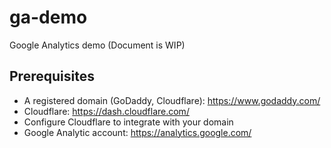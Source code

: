 # ga-demo
Google Analytics demo (Document is WIP)

## Prerequisites
- A registered domain (GoDaddy, Cloudflare): https://www.godaddy.com/
- Cloudflare: https://dash.cloudflare.com/
- Configure Cloudflare to integrate with your domain
- Google Analytic account: https://analytics.google.com/
